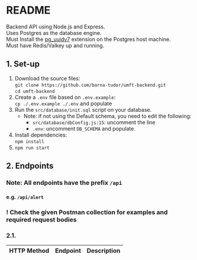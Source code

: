 # README

Backend API using Node.js and Express.<br>
Uses Postgres as the database engine.<br>
Must Install the [pg_uuidv7](https://github.com/fboulnois/pg_uuidv7) extension on the Postgres host machine.<br>
Must have Redis/Valkey up and running.

## 1. Set-up

1. Download the source files:<br>
    `git clone https://github.com/barna-tudor/umft-backend.git`<br>
    `cd umft-backend`<br>
2. Create a `.env` file based on `.env.example`:<br>
   `cp ./.env.example ./.env` and populate
3. Run the `src/database/init.sql` script on your database.
    - Note: if not using the Default schema, you need to edit the following:
        - `src/database/dbConfig.js:15`: uncomment the line
        - `.env`: uncomment `DB_SCHEMA` and populate.
4. Install dependencies:<br>
    `npm install`
5. `npm run start`

## 2. Endpoints

### Note: All endpoints have the prefix `/api`

#### e.g. `/api/alert`

### **! Check the given Postman collection for examples and required request bodies**

### 2.1. 

| HTTP Method | Endpoint                                    | Description                                     |
|:-----------:|:--------------------------------------------|:------------------------------------------------|


